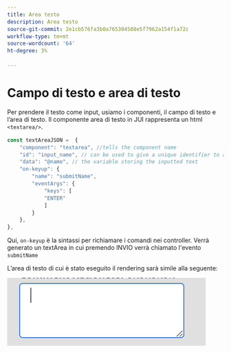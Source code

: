 ```yaml
---
title: Area testo
description: Area testo
source-git-commit: 2e1cb576fa3b0a765304508e5f7962a154f1a72c
workflow-type: tm+mt
source-wordcount: '64'
ht-degree: 3%

---
```


# Campo di testo e area di testo

Per prendere il testo come input, usiamo i componenti, il campo di testo e l’area di testo.
Il componente area di testo in JUI rappresenta un html `<textarea/>`.

```js title="textArea.js"
const textAreaJSON =  {
    "component": "textarea", //tells the component name
    "id": "input_name", // can be used to give a unique identifier to a component
    "data": "@name", // the variable storing the inputted text
    "on-keyup": {
        "name": "submitName",
        "eventArgs": {
            "keys": [
            "ENTER"
            ]
        }
    },
},
```

Qui, `on-keyup` è la sintassi per richiamare i comandi nei controller.
Verrà generato un textArea in cui premendo INVIO verrà chiamato l&#39;evento `submitName`

L’area di testo di cui è stato eseguito il rendering sarà simile alla seguente:

![area di testo](./imgs/text_area.png "Area di testo")
